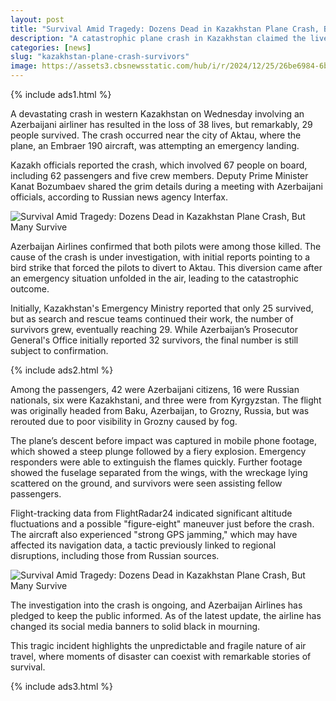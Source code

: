 ```yaml
---
layout: post
title: "Survival Amid Tragedy: Dozens Dead in Kazakhstan Plane Crash, But Many Survive"
description: "A catastrophic plane crash in Kazakhstan claimed the lives of 38 people, but thanks to quick action, 29 survived. The investigation into the cause continues."
categories: [news]
slug: "kazakhstan-plane-crash-survivors"
image: https://assets3.cbsnewsstatic.com/hub/i/r/2024/12/25/26be6984-6b6a-4d48-a254-8e66c2446ba2/thumbnail/620x465/efb7394f9bb2f9d564fc6cf489c00b6e/2024-12-25t081907z-1543872355-rc28wbafe87z-rtrmadp-3-kazakhstan-crash.jpg
---
```


{% include ads1.html %}

A devastating crash in western Kazakhstan on Wednesday involving an Azerbaijani airliner has resulted in the loss of 38 lives, but remarkably, 29 people survived. The crash occurred near the city of Aktau, where the plane, an Embraer 190 aircraft, was attempting an emergency landing.

Kazakh officials reported the crash, which involved 67 people on board, including 62 passengers and five crew members. Deputy Prime Minister Kanat Bozumbaev shared the grim details during a meeting with Azerbaijani officials, according to Russian news agency Interfax.

![Survival Amid Tragedy: Dozens Dead in Kazakhstan Plane Crash, But Many Survive](https://assets3.cbsnewsstatic.com/hub/i/r/2024/12/25/26be6984-6b6a-4d48-a254-8e66c2446ba2/thumbnail/620x465/efb7394f9bb2f9d564fc6cf489c00b6e/2024-12-25t081907z-1543872355-rc28wbafe87z-rtrmadp-3-kazakhstan-crash.jpg "Survival Amid Tragedy: Dozens Dead in Kazakhstan Plane Crash, But Many Survive")

Azerbaijan Airlines confirmed that both pilots were among those killed. The cause of the crash is under investigation, with initial reports pointing to a bird strike that forced the pilots to divert to Aktau. This diversion came after an emergency situation unfolded in the air, leading to the catastrophic outcome.

Initially, Kazakhstan's Emergency Ministry reported that only 25 survived, but as search and rescue teams continued their work, the number of survivors grew, eventually reaching 29. While Azerbaijan’s Prosecutor General's Office initially reported 32 survivors, the final number is still subject to confirmation.

{% include ads2.html %}

Among the passengers, 42 were Azerbaijani citizens, 16 were Russian nationals, six were Kazakhstani, and three were from Kyrgyzstan. The flight was originally headed from Baku, Azerbaijan, to Grozny, Russia, but was rerouted due to poor visibility in Grozny caused by fog.

The plane’s descent before impact was captured in mobile phone footage, which showed a steep plunge followed by a fiery explosion. Emergency responders were able to extinguish the flames quickly. Further footage showed the fuselage separated from the wings, with the wreckage lying scattered on the ground, and survivors were seen assisting fellow passengers.

Flight-tracking data from FlightRadar24 indicated significant altitude fluctuations and a possible "figure-eight" maneuver just before the crash. The aircraft also experienced "strong GPS jamming," which may have affected its navigation data, a tactic previously linked to regional disruptions, including those from Russian sources.

![Survival Amid Tragedy: Dozens Dead in Kazakhstan Plane Crash, But Many Survive](https://assets3.cbsnewsstatic.com/hub/i/r/2024/12/25/0281d95b-cdcf-4f91-b7e8-4170c0a5741a/thumbnail/620x435/b38ef68d878b8c5d97ea3b5316b2645a/gettyimages-2190743583.jpg "Survival Amid Tragedy: Dozens Dead in Kazakhstan Plane Crash, But Many Survive")


The investigation into the crash is ongoing, and Azerbaijan Airlines has pledged to keep the public informed. As of the latest update, the airline has changed its social media banners to solid black in mourning.

This tragic incident highlights the unpredictable and fragile nature of air travel, where moments of disaster can coexist with remarkable stories of survival.

{% include ads3.html %}
